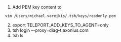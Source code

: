 1. Add PEM key content to
```
vim /Users/michael.vareikis/.tsh/keys/readonly.pem
```
2. export TELEPORT_ADD_KEYS_TO_AGENT=only
3. tsh login --proxy=diag-t.axonius.com
4. tsh ls
